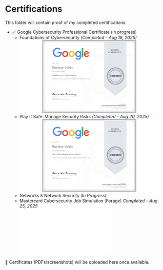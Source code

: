 # Certifications  

This folder will contain proof of my completed certifications

- ✅ Google Cybersecurity Professional Certificate (in progress)  
  - Foundations of Cybersecurity *(Completed – Aug 18, 2025)*  
    ![Foundations Certificate](google-foundations-cybersecurity.JPG)  
  - Play It Safe: Manage Security Risks *(Completed – Aug 20, 2025)*  
    ![Manage Security Risks Certificate](google-manage-security-risks.JPG)  
  - Networks & Network Security *(In Progress)*
  - Mastercard Cybersecurity Job Simulation (Forage) *Completed – Aug 25, 2025*  
    ![Mastercard Cybersecurity Certificate](mastercard-cybersecurity-forage.PDF)

📌 Certificates (PDFs/screenshots) will be uploaded here once available.
